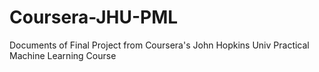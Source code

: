 # Coursera-JHU-PML
Documents of Final Project from Coursera's John Hopkins Univ Practical Machine Learning Course
